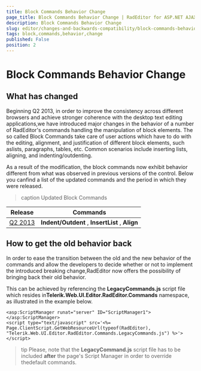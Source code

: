 ```yaml
---
title: Block Commands Behavior Change
page_title: Block Commands Behavior Change | RadEditor for ASP.NET AJAX Documentation
description: Block Commands Behavior Change
slug: editor/changes-and-backwards-compatibility/block-commands-behavior-change
tags: block,commands,behavior,change
published: False
position: 2
---
```


# Block Commands Behavior Change

## What has changed

Beginning Q2 2013, in order to improve the consistency across different browsers and achieve stronger coherence with the desktop text editing applications,we have introduced major changes in the behavior of a number of RadEditor's commands handling the manipulation of block elements.	The so called Block Commands take care of	user actions which have to do with the editing, alignment, and justification of different block elements, such aslists, paragraphs, tables, etc. Common scenarios include inserting lists, aligning, and indenting/outdenting.

As a result of the modification, the block commands now exhibit behavior different from what was observed in previous versions of the control. Below you canfind a list of the updated commands and the period in which they were released.


>caption Updated Block Commands

|  **Release**  |  **Commands**  |
| ------ | ------ |
|[Q2 2013](http://www.telerik.com/products/aspnet-ajax/whats-new/release-history/q2-2013-version-2013-2-611.aspx#Editor)| **Indent/Outdent** , **InsertList** , **Align** |

## How to get the old behavior back

In order to ease the transition between the old and the new behavior of the commands and allow the developers to decide whether or not to implement the introduced breaking change,RadEditor now offers the possibility of bringing back their old behavior.

This can be achieved by referencing the **LegacyCommands.js** script file which resides in**Telerik.Web.UI.Editor.RadEditor.Commands** namespace, as illustrated in the example below.

````ASP.NET
<asp:ScriptManager runat="server" ID="ScriptManager1"></asp:ScriptManager>
<script type="text/javascript" src='<%= Page.ClientScript.GetWebResourceUrl(typeof(RadEditor), "Telerik.Web.UI.Editor.RadEditor.Commands.LegacyCommands.js") %>'></script>
````

>tip Please, note that the **LegacyCommand.js** script file has to be included **after** the page's Script Manager in order to override thedefault commands.
